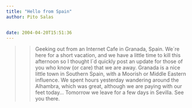 ```yaml
---
title: "Hello from Spain"
author: Pito Salas


date: 2004-04-20T15:51:36
---
```



>>

>> Geeking out from an Internet Cafe in Granada, Spain. We´re here for a short
vacation, and we have a little time to kill this afternoon so I thought I´d
quickly post an update for those of you who know (or care) that we are away.
Granada is a nice little town in Southern Spain, with a Moorish or Middle
Eastern influence. We spent hours yesterday wandering around the Alhambra,
which was great, although we are paying with our feet today… Tomorrow we leave
for a few days in Sevilla. See you there.


